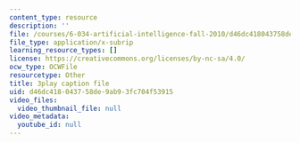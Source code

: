 ```yaml
---
content_type: resource
description: ''
file: /courses/6-034-artificial-intelligence-fall-2010/d46dc418043758de9ab93fc704f53915_Tl_p5pgBsyM.vtt
file_type: application/x-subrip
learning_resource_types: []
license: https://creativecommons.org/licenses/by-nc-sa/4.0/
ocw_type: OCWFile
resourcetype: Other
title: 3play caption file
uid: d46dc418-0437-58de-9ab9-3fc704f53915
video_files:
  video_thumbnail_file: null
video_metadata:
  youtube_id: null
---
```


